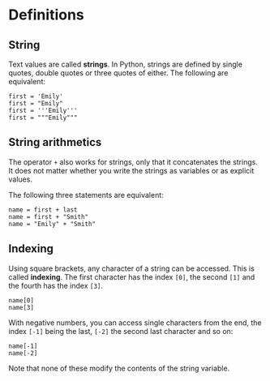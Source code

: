 
# Definitions

## String

Text values are called **strings**. In Python, strings are defined by single quotes, double quotes or three quotes of either. The following are equivalent:

    first = 'Emily'
    first = "Emily"
    first = '''Emily'''
    first = """Emily"""

## String arithmetics

The operator `+` also works for strings, only that it concatenates the strings. It does not matter whether you write the strings as variables or as explicit values. 

The following three statements are equivalent:

    name = first + last
    name = first + "Smith"
    name = "Emily" + "Smith"

## Indexing

Using square brackets, any character of a string can be accessed. This is called **indexing**. The first character has the index `[0]`, the second `[1]` and the fourth has the index `[3]`.

    name[0]
    name[3]

With negative numbers, you can access single characters from the end, the index `[-1]` being the last, `[-2]` the second last character and so on:

    name[-1] 
    name[-2] 

Note that none of these modify the contents of the string variable.

